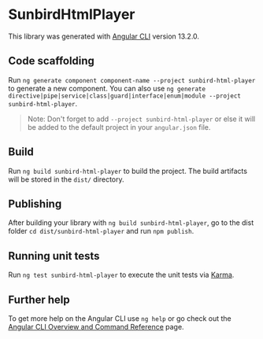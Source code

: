 # SunbirdHtmlPlayer

This library was generated with [Angular CLI](https://github.com/angular/angular-cli) version 13.2.0.

## Code scaffolding

Run `ng generate component component-name --project sunbird-html-player` to generate a new component. You can also use `ng generate directive|pipe|service|class|guard|interface|enum|module --project sunbird-html-player`.
> Note: Don't forget to add `--project sunbird-html-player` or else it will be added to the default project in your `angular.json` file. 

## Build

Run `ng build sunbird-html-player` to build the project. The build artifacts will be stored in the `dist/` directory.

## Publishing

After building your library with `ng build sunbird-html-player`, go to the dist folder `cd dist/sunbird-html-player` and run `npm publish`.

## Running unit tests

Run `ng test sunbird-html-player` to execute the unit tests via [Karma](https://karma-runner.github.io).

## Further help

To get more help on the Angular CLI use `ng help` or go check out the [Angular CLI Overview and Command Reference](https://angular.io/cli) page.
